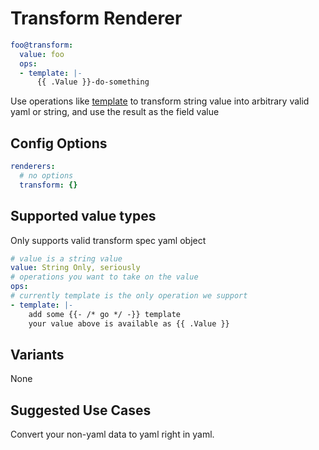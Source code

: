 # Transform Renderer

```yaml
foo@transform:
  value: foo
  ops:
  - template: |-
      {{ .Value }}-do-something
```

Use operations like [template](https://golang.org/pkg/text/template/) to transform string value into arbitrary valid yaml or string, and use the result as the field value

## Config Options

```yaml
renderers:
  # no options
  transform: {}
```

## Supported value types

Only supports valid transform spec yaml object

```yaml
# value is a string value
value: String Only, seriously
# operations you want to take on the value
ops:
# currently template is the only operation we support
- template: |-
    add some {{- /* go */ -}} template
    your value above is available as {{ .Value }}
```

## Variants

None

## Suggested Use Cases

Convert your non-yaml data to yaml right in yaml.
